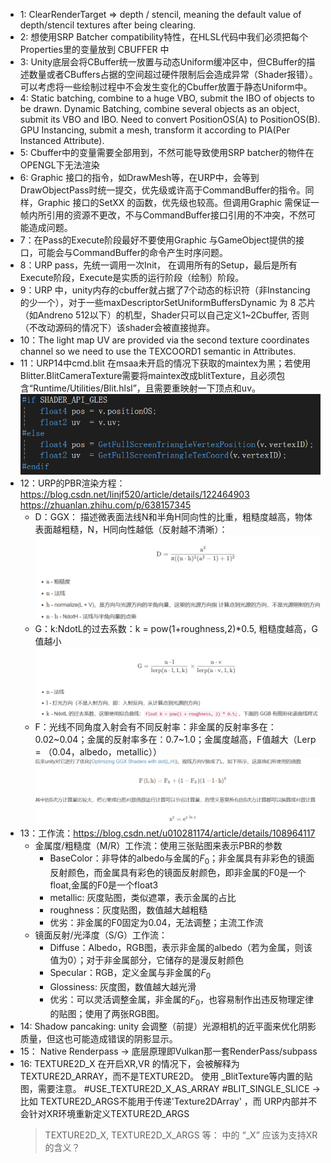 - 1: ClearRenderTarget => depth / stencil, meaning the default value of depth/stencil textures after being clearing. 
- 2: 想使用SRP Batcher compatibility特性，在HLSL代码中我们必须把每个Properties里的变量放到 CBUFFER 中
- 3: Unity底层会将CBuffer统一放置与动态Uniform缓冲区中，但CBuffer的描述数量或者CBuffers占据的空间超过硬件限制后会造成异常（Shader报错）。可以考虑将一些绘制过程中不会发生变化的Cbuffer放置于静态Uniform中。
- 4: Static batching, combine to a huge VBO, submit the IBO of objects to be drawn.
    Dynamic Batching, combine several objects as an object, submit its VBO and IBO. Need to convert PositionOS(A) to PositionOS(B).
    GPU Instancing, submit a mesh, transform it according to PIA(Per Instanced Attribute).
- 5:  Cbuffer中的变量需要全部用到，不然可能导致使用SRP batcher的物件在OPENGL下无法渲染
- 6: Graphic 接口的指令，如DrawMesh等，在URP中，会等到DrawObjectPass时统一提交，优先级或许高于CommandBuffer的指令。同样，Graphic 接口的SetXX 的函数，优先级也较高。但调用Graphic 需保证一帧内所引用的资源不更改，不与CommandBuffer接口引用的不冲突，不然可能造成问题。
- 7：在Pass的Execute阶段最好不要使用Graphic 与GameObject提供的接口，可能会与CommandBuffer的命令产生时序问题。
- 8：URP pass，先统一调用一次Init， 在调用所有的Setup，最后是所有Execute阶段，Execute是实质的运行阶段（绘制）阶段。
- 9：URP 中，unity内存的cbuffer就占据了7个动态的标识符（非Instancing 的少一个），对于一些maxDescriptorSetUniformBuffersDynamic 为 8 芯片（如Andreno 512以下）的机型，Shader只可以自己定义1~2Cbuffer, 否则（不改动源码的情况下）该shader会被直接抛弃。
- 10：The light map UV are provided via the second texture coordinates channel so we need to use the TEXCOORD1 semantic in Attributes.
- 11：URP14中cmd.blit 在msaa未开启的情况下获取的maintex为黑；若使用Blitter.BlitCameraTexture需要将maintex改成blitTexture，且必须包含“Runtime/Utilities/Blit.hlsl”，且需要重映射一下顶点和uv。![20240611005239](https://raw.githubusercontent.com/hwubh/hwubh_Pictures/main/20240611005239.png)
- 12：URP的PBR渲染方程：https://blog.csdn.net/linjf520/article/details/122464903 https://zhuanlan.zhihu.com/p/638157345
  - D：GGX： 描述微表面法线N和半角H同向性的比重，粗糙度越高，物体表面越粗糙，N，H同向性越低（反射越不清晰）：![20240614092732](https://raw.githubusercontent.com/hwubh/hwubh_Pictures/main/20240614092732.png)
  - G：k:NdotL的过去系数：k = pow(1+roughness,2)*0.5, 粗糙度越高，G值越小![20240614092948](https://raw.githubusercontent.com/hwubh/hwubh_Pictures/main/20240614092948.png)
  - F：光线不同角度入射会有不同反射率：非金属的反射率多在：0.02~0.04；金属的反射率多在：0.7~1.0；金属度越高，F值越大（Lerp = （0.04，albedo，metallic））![20240614094220](https://raw.githubusercontent.com/hwubh/hwubh_Pictures/main/20240614094220.png)
- 13：工作流：https://blog.csdn.net/u010281174/article/details/108964117
  - 金属度/粗糙度（M/R）工作流：使用三张贴图来表示PBR的参数
    - BaseColor：非导体的albedo与金属的$F_0$；非金属具有非彩色的镜面反射颜色，而金属具有彩色的镜面反射颜色，即非金属的F0是一个float,金属的F0是一个float3
    - metallic: 灰度贴图，类似遮罩，表示金属的占比
    - roughness：灰度贴图，数值越大越粗糙
    - 优劣：非金属的F0固定为0.04，无法调整；主流工作流
  - 镜面反射/光泽度（S/G）工作流：
    - Diffuse：Albedo，RGB图，表示非金属的albedo（若为金属，则该值为0）；对于非金属部分，它储存的是漫反射颜色
    - Specular：RGB，定义金属与非金属的$F_0$
    - Glossiness: 灰度图，数值越大越光滑
    - 优劣：可以灵活调整金属，非金属的$F_0$，也容易制作出违反物理定律的贴图；使用了两张RGB图。
- 14: Shadow pancaking: unity 会调整（前提）光源相机的近平面来优化阴影质量，但这也可能造成错误的阴影显示。
- 15： Native Renderpass -> 底层原理即Vulkan那一套RenderPass/subpass
- 16: TEXTURE2D_X 在开启XR,VR 的情况下，会被解释为TEXTURE2D_ARRAY，而不是TEXTURE2D。 使用 _BlitTexture等内置的贴图，需要注意。 #USE_TEXTURE2D_X_AS_ARRAY #BLIT_SINGLE_SLICE -> 比如 TEXTURE2D_ARGS不能用于传递'Texture2DArray<float4>' ，而 URP内部并不会针对XR环境重新定义TEXTURE2D_ARGS
    > TEXTURE2D_X,  TEXTURE2D_X_ARGS 等： 中的 “_X” 应该为支持XR的含义？
